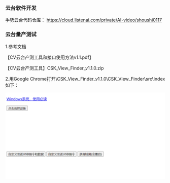 ### 云台软件开发
手势云台代码仓库：
https://cloud.listenai.com/private/AI-video/shoushi0117  


### 云台量产测试

1.参考文档

【CV云台产测工具和接口使用方法v1.1.pdf】

【CV云台产测工具】CSK_View_Finder_v1.1.0.zip

2.用Google Chrome打开\CSK_View_Finder_v1.1.0\CSK_View_Finder\src\index 如下：

![image-20220322192052448](./files/sit07.png)

